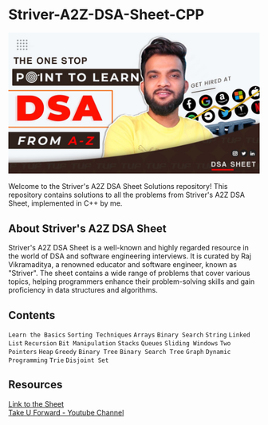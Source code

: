 # Striver-A2Z-DSA-Sheet-CPP
![img](https://github.com/dhruv-yadav-nitj/Striver-A2Z-DSA-Sheet-CPP/blob/main/40lAaDv7.png)

Welcome to the Striver's A2Z DSA Sheet Solutions repository! This repository contains solutions to all the problems from Striver's A2Z DSA Sheet, implemented in C++ by me.
## About Striver's A2Z DSA Sheet
Striver's A2Z DSA Sheet is a well-known and highly regarded resource in the world of DSA and software engineering interviews. It is curated by Raj Vikramaditya, a renowned educator and software engineer, known as "Striver". The sheet contains a wide range of problems that cover various topics, helping programmers enhance their problem-solving skills and gain proficiency in data structures and algorithms.
## Contents
`Learn the Basics` `Sorting Techniques` `Arrays` `Binary Search` `String` `Linked List` `Recursion` `Bit Manipulation` `Stacks` `Queues` `Sliding Windows` `Two Pointers` `Heap` `Greedy` `Binary Tree` `Binary Search Tree` `Graph` `Dynamic Programming` `Trie` `Disjoint Set`
## Resources
[Link to the Sheet](https://takeuforward.org/strivers-a2z-dsa-course/strivers-a2z-dsa-course-sheet-2/) <br>
[Take U Forward - Youtube Channel](https://www.youtube.com/@takeUforward)
